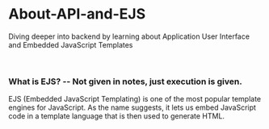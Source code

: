 # About-API-and-EJS
Diving deeper into backend by learning about Application User Interface and Embedded JavaScript Templates

<br>

### What is EJS? -- Not given in notes, just execution is given.
EJS (Embedded JavaScript Templating) is one of the most popular template engines for JavaScript. As the name suggests, it lets us embed JavaScript code in a template language that is then used to generate HTML.
